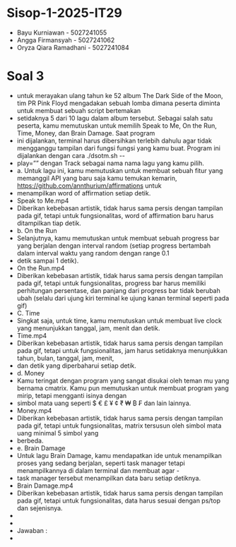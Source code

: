 # Sisop-1-2025-IT29

- Bayu Kurniawan - 5027241055
- Angga Firmansyah - 5027241062
- Oryza Qiara Ramadhani - 5027241084

# Soal 3
- untuk merayakan ulang tahun ke 52 album The Dark Side of the Moon, tim PR Pink Floyd mengadakan sebuah lomba dimana peserta diminta untuk membuat sebuah script bertemakan
- setidaknya 5 dari 10 lagu dalam album tersebut. Sebagai salah satu peserta, kamu memutuskan untuk memilih Speak to Me, On the Run, Time, Money, dan Brain Damage. Saat program
- ini dijalankan, terminal harus dibersihkan terlebih dahulu agar tidak mengganggu tampilan dari fungsi fungsi yang kamu buat. Program ini dijalankan dengan cara ./dsotm.sh --
- play=”<Track>” dengan Track sebagai nama nama lagu yang kamu pilih.
- a. Untuk lagu ini, kamu memutuskan untuk membuat sebuah fitur yang memanggil API yang baru saja kamu temukan kemarin, https://github.com/annthurium/affirmations untuk
- menampilkan word of affirmation setiap detik.
- Speak to Me.mp4
- Diberikan kebebasan artistik, tidak harus sama persis dengan tampilan pada gif, tetapi untuk fungsionalitas, word of affirmation baru harus ditampilkan tiap detik.
- b. On the Run
- Selanjutnya, kamu memutuskan untuk membuat sebuah progress bar yang berjalan dengan interval random (setiap progress bertambah dalam interval waktu yang random dengan range 0.1
- detik sampai 1 detik).
- On the Run.mp4
- Diberikan kebebasan artistik, tidak harus sama persis dengan tampilan pada gif, tetapi untuk fungsionalitas, progress bar harus memiliki perhitungan persentase, dan panjang dari progress bar tidak berubah ubah (selalu dari ujung kiri terminal ke ujung kanan terminal seperti pada gif)
- C. Time
- Singkat saja, untuk time, kamu memutuskan untuk membuat live clock yang menunjukkan tanggal, jam, menit dan detik.
- Time.mp4
- Diberikan kebebasan artistik, tidak harus sama persis dengan tampilan pada gif, tetapi untuk fungsionalitas, jam harus setidaknya menunjukkan tahun, bulan, tanggal, jam, menit,
- dan detik yang diperbaharui setiap detik.
- d. Money
- Kamu teringat dengan program yang sangat disukai oleh teman mu yang bernama cmatrix. Kamu pun memutuskan untuk membuat program yang mirip, tetapi mengganti isinya dengan
- simbol mata uang seperti $ € £ ¥ ¢ ₹ ₩ ₿ ₣ dan lain lainnya.
- Money.mp4
- Diberikan kebebasan artistik, tidak harus sama persis dengan tampilan pada gif, tetapi untuk fungsionalitas, matrix tersusun oleh simbol mata uang minimal 5 simbol yang
- berbeda.
- e. Brain Damage
- Untuk lagu Brain Damage, kamu mendapatkan ide untuk menampilkan proses yang sedang berjalan, seperti task manager tetapi menampilkannya di dalam terminal dan membuat agar -
- task manager tersebut menampilkan data baru setiap detiknya.
- Brain Damage.mp4
- Diberikan kebebasan artistik, tidak harus sama persis dengan tampilan pada gif, tetapi untuk fungsionalitas, data harus sesuai dengan ps/top dan sejenisnya.
-
-
- Jawaban :
-  


